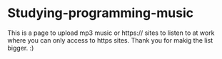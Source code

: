 # Studying-programming-music
This is a page to upload mp3 music or https:// sites to listen to at work where you can only access to https sites. 
Thank you for makig the list bigger. :) 
 
